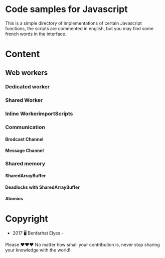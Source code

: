 # Code samples for Javascript

This is a simple directory of implementations of certain Javascript functions, the scripts are commented in english, but you may find some french words in the interface.

# Content

## Web workers

### Dedicated worker
### Shared Worker
### Inline WorkerimportScripts

### Communication

#### Brodcast Channel

#### Message Channel

### Shared memory

#### SharedArrayBuffer

#### Deadlocks with SharedArrayBuffer 

#### Atomics


# Copyright

- 2017 🖥 Benfarhat Elyes -

Please ❤❤❤ No matter how small your contribution is, never stop sharing your knowledge with the world!